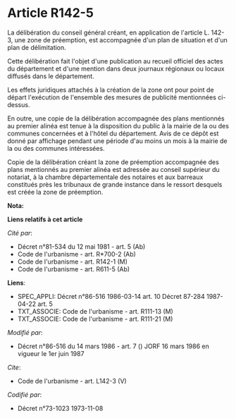 # Article R142-5

La délibération du conseil général créant, en application de l'article L. 142-3, une zone de préemption, est accompagnée d'un
plan de situation et d'un plan de délimitation. 

Cette délibération fait l'objet d'une publication au recueil officiel des actes du département et d'une mention dans deux
journaux régionaux ou locaux diffusés dans le département. 

Les effets juridiques attachés à la création de la zone ont pour point de départ l'exécution de l'ensemble des mesures de
publicité mentionnées ci-dessus. 

En outre, une copie de la délibération accompagnée des plans mentionnés au premier alinéa est tenue à la disposition du
public à la mairie de la ou des communes concernées et à l'hôtel du département. Avis de ce dépôt est donné par affichage
pendant une période d'au moins un mois à la mairie de la ou des communes intéressées. 

Copie de la délibération créant la zone de préemption accompagnée des plans mentionnés au premier alinéa est adressée au
conseil supérieur du notariat, à la chambre départementale des notaires et aux barreaux constitués près les tribunaux de
grande instance dans le ressort desquels est créée la zone de préemption.

**Nota:**



**Liens relatifs à cet article**

_Cité par_:

  - Décret n°81-534 du 12 mai 1981 - art. 5 (Ab)
  - Code de l'urbanisme - art. R*700-2 (Ab)
  - Code de l'urbanisme - art. R142-1 (M)
  - Code de l'urbanisme - art. R611-5 (Ab)

**Liens**:

  - SPEC_APPLI: Décret n°86-516 1986-03-14 art. 10 Décret 87-284 1987-04-22 art. 5
  - TXT_ASSOCIE: Code de l'urbanisme - art. R111-13 (M)
  - TXT_ASSOCIE: Code de l'urbanisme - art. R111-21 (M)

_Modifié par_:

  - Décret n°86-516 du 14 mars 1986 - art. 7 () JORF 16 mars 1986 en vigueur le   1er juin 1987

_Cite_:

  - Code de l'urbanisme - art. L142-3 (V)

_Codifié par_:

  - Décret n°73-1023 1973-11-08

